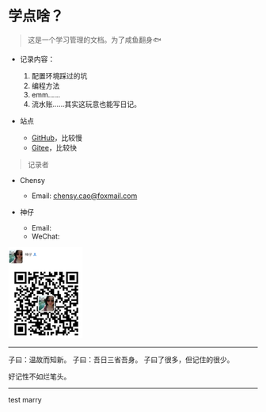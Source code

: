 # 学点啥？

> 这是一个学习管理的文档。为了咸鱼翻身🐟

- 记录内容：
    1. 配置环境踩过的坑
    2. 编程方法
    3. emm……
    4. 流水账……其实这玩意也能写日记。

- 站点
    - [GitHub](https://caochensy.github.io/Learning/#/)，比较慢
    - [Gitee](http://chensy_cao.gitee.io/learning/#/)，比较快

> 记录者

- Chensy
  
    - Email: chensy.cao@foxmail.com
- 神仔
    - Email: 
    - WeChat: 
    
<img src='./img/shenzai.jpg' width="150px" height="">

---

子曰：温故而知新。
子曰：吾日三省吾身。
子曰了很多，但记住的很少。

好记性不如烂笔头。

---

test marry